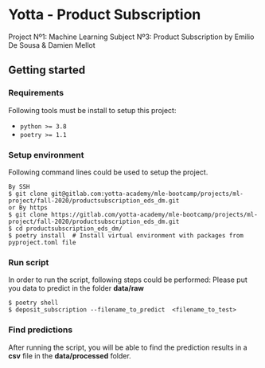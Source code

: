 # Yotta - Product Subscription

Project Nº1: Machine Learning Subject Nº3: Product Subscription by Emilio De Sousa & Damien Mellot


## Getting started

### Requirements 
Following tools must be install to setup this project:
* `python >= 3.8`
* `poetry >= 1.1`

### Setup environment
Following command lines could be used to setup the project.
```
By SSH
$ git clone git@gitlab.com:yotta-academy/mle-bootcamp/projects/ml-project/fall-2020/productsubscription_eds_dm.git
or By https
$ git clone https://gitlab.com/yotta-academy/mle-bootcamp/projects/ml-project/fall-2020/productsubscription_eds_dm.git
$ cd productsubscription_eds_dm/
$ poetry install  # Install virtual environment with packages from pyproject.toml file
``` 

### Run script

In order to run the script, following steps could be performed:
Please put you data to predict in the folder **data/raw**
```
$ poetry shell 
$ deposit_subscription --filename_to_predict  <filename_to_test>
```

### Find predictions

After running the script, you will be able to find the prediction results in a **csv** file in the **data/processed** folder.
